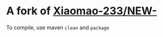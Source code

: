 # A fork of [Xiaomao-233/NEW-](https://github.com/Xiaomao-233/NEW-)

To compile, use maven `clean` and `package`